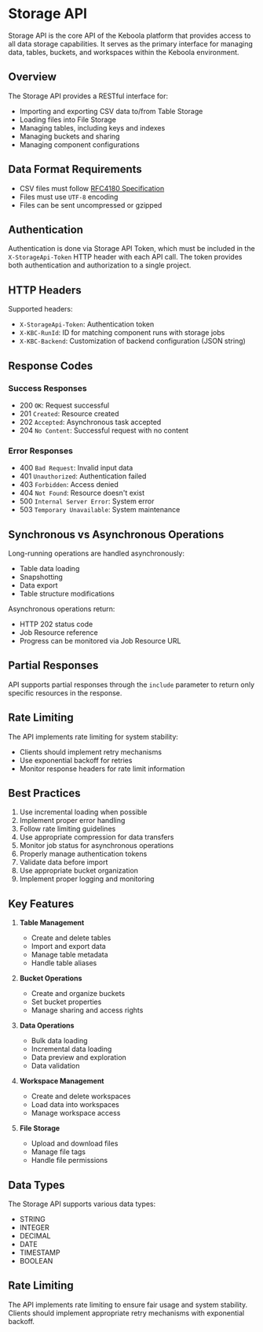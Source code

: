 # Storage API

Storage API is the core API of the Keboola platform that provides access to all data storage capabilities. It serves as the primary interface for managing data, tables, buckets, and workspaces within the Keboola environment.

## Overview

The Storage API provides a RESTful interface for:
- Importing and exporting CSV data to/from Table Storage
- Loading files into File Storage
- Managing tables, including keys and indexes
- Managing buckets and sharing
- Managing component configurations

## Data Format Requirements

- CSV files must follow [RFC4180 Specification](http://tools.ietf.org/html/rfc4180)
- Files must use `UTF-8` encoding
- Files can be sent uncompressed or gzipped

## Authentication

Authentication is done via Storage API Token, which must be included in the `X-StorageApi-Token` HTTP header with each API call. The token provides both authentication and authorization to a single project.

## HTTP Headers

Supported headers:
- `X-StorageApi-Token`: Authentication token
- `X-KBC-RunId`: ID for matching component runs with storage jobs
- `X-KBC-Backend`: Customization of backend configuration (JSON string)

## Response Codes

### Success Responses
- 200 `OK`: Request successful
- 201 `Created`: Resource created
- 202 `Accepted`: Asynchronous task accepted
- 204 `No Content`: Successful request with no content

### Error Responses
- 400 `Bad Request`: Invalid input data
- 401 `Unauthorized`: Authentication failed
- 403 `Forbidden`: Access denied
- 404 `Not Found`: Resource doesn't exist
- 500 `Internal Server Error`: System error
- 503 `Temporary Unavailable`: System maintenance

## Synchronous vs Asynchronous Operations

Long-running operations are handled asynchronously:
- Table data loading
- Snapshotting
- Data export
- Table structure modifications

Asynchronous operations return:
- HTTP 202 status code
- Job Resource reference
- Progress can be monitored via Job Resource URL

## Partial Responses

API supports partial responses through the `include` parameter to return only specific resources in the response.

## Rate Limiting

The API implements rate limiting for system stability:
- Clients should implement retry mechanisms
- Use exponential backoff for retries
- Monitor response headers for rate limit information

## Best Practices

1. Use incremental loading when possible
2. Implement proper error handling
3. Follow rate limiting guidelines
4. Use appropriate compression for data transfers
5. Monitor job status for asynchronous operations
6. Properly manage authentication tokens
7. Validate data before import
8. Use appropriate bucket organization
9. Implement proper logging and monitoring

## Key Features

1. **Table Management**
   - Create and delete tables
   - Import and export data
   - Manage table metadata
   - Handle table aliases

2. **Bucket Operations**
   - Create and organize buckets
   - Set bucket properties
   - Manage sharing and access rights

3. **Data Operations**
   - Bulk data loading
   - Incremental data loading
   - Data preview and exploration
   - Data validation

4. **Workspace Management**
   - Create and delete workspaces
   - Load data into workspaces
   - Manage workspace access

5. **File Storage**
   - Upload and download files
   - Manage file tags
   - Handle file permissions

## Data Types

The Storage API supports various data types:
- STRING
- INTEGER
- DECIMAL
- DATE
- TIMESTAMP
- BOOLEAN

## Rate Limiting

The API implements rate limiting to ensure fair usage and system stability. Clients should implement appropriate retry mechanisms with exponential backoff. 